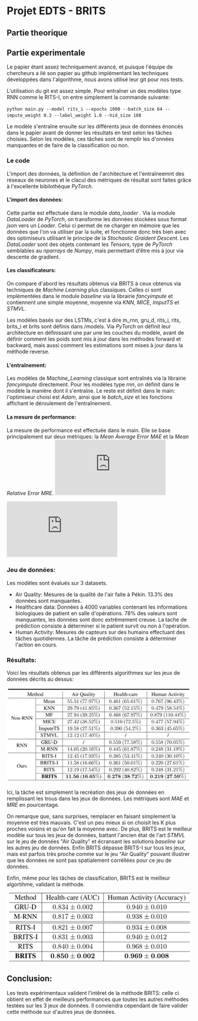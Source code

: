 # Projet EDTS - BRITS

## Partie theorique

## Partie experimentale

Le papier étant assez techniquement avancé, et puisque l'équipe de chercheurs a lié son papier au github implémentant les techniques développées dans l'algorithme, nous avons utilisé leur git pour nos tests. 

L'utilisation du git est assez simple. Pour entraîner un des modèles type RNN comme le RITS-I, on entre simplement la commande suivante: 

`python main.py --model rits_i --epochs 1000 --batch_size 64 --impute_weight 0.3 --label_weight 1.0 --hid_size 108`

Le modèle s'entraîne ensuite sur les différents jeux de données énoncés dans le papier avant de donner les résultats en test selon les tâches choisies. Selon les modèles, ces tâches sont de remplir les d'onnées manquantes et de faire de la classification ou non. 

### Le code
L'import des données, la définition de l'architecture et l'entraîneemnt des réseaux de neurones et le clacul des métriques de résultat sont faites grâce à l'excellente bibilothèque _PyTorch_. 

#### L'import des données:
Cette partie est effectuée dans le module _data_loader_ . Via la module _DataLoader_ de _PyTorch_, on transforme les données stockées sous format _json_ vers un _Loader_. Celui ci permet de ne charger en mémoire que les données que l'on va utiliser par la suite, et fonctionne donc très bien avec des optimiseurs utilisant le principe de la _Stochastic Graident Descent_. Les _DataLoader_ sont des objets contenant les _Tensors_, type de _PyTorch_ semblables au _nparrays_ de _Numpy_, mais permettant d'être mis à jour via descente de gradient. 

#### Les classificateurs:
On compare d'abord les résultats obtenus via BRITS à ceux obtenus via techniques de _Machine Learning_ plus classiques. Celles ci sont implémentées dans le module _baseline_ via la librairie _fancyimpute_ et contiennent une simple moyenne, moyenne via _KNN_, _MICE_, _ImputTS_ et _STMVL_. 

Les modèles basés sur des LSTMs, c'est à dire m_rnn, gru_d, rits_i, rits, brits_i et brits sont définis dans /models. Via _PyTorch_ on définit leur architecture en définissant une par une les couches du modèle, avant de définir comment les poids sont mis à jour dans les méthodes forward et backward, mais aussi comment les estimations sont mises à jour dans la méthode reverse.

#### L'entraînement: 
Les modèles de _Machine_Learning_ classique sont entraînés via la librairie _fancyimpute_ directement. Pour les modèles type _rnn_, on définit dans le modèle la manière dont il s'entraîne. Le reste est définit dans le main: l'optimiseur choisi est _Adam_, ainsi que le _batch_size_ et les fonctions affichant le déroulement de l'entraînement. 

#### La mesure de performance:
La mesure de performance est effectuée dans le main. Elle se base principalement sur deux métriques: la _Mean Average Error_ _MAE_ et la _Mean Relative Error_ _MRE_.
![](https://latex.codecogs.com/gif.latex?MAE%3D%20%5Cfrac%7B%5Csum%20_i%20%7Cpred_i%20-%20label_i%20%7C%7D%7BN%7D)

![](https://latex.codecogs.com/gif.latex?MRE%3D%20%5Cfrac%7B%5Csum%20_i%20%7Cpred_i%20-%20label_i%20%7C%7D%7B%5Csum%20_i%20%7Clabel_i%7C%7D)

### Jeu de données:

Les modèles sont évalués sur 3 datasets. 

 * Air Quality: Mesures de la qualité de l'air faite à Pékin. 13.3% des données sont manquantes. 
 * Healthcare data: Données à 4000 variables contenant les informations biologiques de patient en salle d'opérations. 78% des valeurs sont manquantes, les données sont donc extrêmement creuse. La tache de prédiction consiste à déterminer si le patient survit ou non à l'opération. 
 * Human Activity: Mesures de capteurs sur des humains effectuant des tâches quotidiennes. La tâche de prédiction consiste à déterminer l'action en cours. 

### Résultats:
Voici les résultats obtenus par les différents algorithmes sur les jeux de données décrits au dessus:

 ![](Results1.png)
 
 Ici, la tâche est simplement la recréation des jeux de données en remplissant les trous dans les jeux de données. Les métriques sont _MAE_ et _MRE_ en pourcentage. 
 
 On remarque que, sans surprises, remplacer en faisant simplement la moyenne est très mauvais. C'est un peu mieux si on choisit les K plus proches voisins et qu'on fait la moyenne avec. De plus, BRITS est le meilleur modèle sur tous les jeux de données, battant l'ancien état de l'art _STMVL_ sur le jeu de données "Air Quality" et écransant les solutions _baseline_ sur les autres jeu de données. Enfin BRITS dépasse BRITS-I sur tous les jeux, mais est parfois très proche comme sur le jeu "Air Quality" pouvant illustrer que les données ne sont pas spatialement corréllées pour ce jeu de données. 
 
 Enfin, même pour les tâches de classification, BRITS est le meilleur algortihme, validant la méthode. 
 
 ![](Results2.png)
 
 ## Conclusion: 
 Les tests expérimentaux valident l'intêret de la méthode BRITS: celle ci obtient en effet de meilleurs performances que toutes les autres méthodes testées sur les 3 jeux de données. Il conviendra cependant de faire valider cette méthode sur d'autres jeux de données. 
